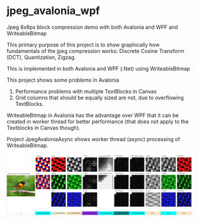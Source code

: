 # jpeg_avalonia_wpf
Jpeg 8x8px block compression demo with both Avalonia and WPF and WriteableBitmap

This primary purpose of this project is to show graphically how fundamentals of the jpeg compression works: Discrete Cosine Transform (DCT), Quantization, Zigzag.

This is implemented in both Avalonia and WPF (.Net) using WriteableBitmap

This project shows some problems in Avalonia

1. Performance problems with multiple TextBlocks in Canvas
2. Grid columns that should be equally sized are not, due to overflowing TextBlocks.

WriteableBitmap in Avalonia has the advantage over WPF that it can be created in worker thread for better performance
(that does not apply to the Textblocks in Canvas though).

Project JpegAvaloniaAsync shows worker thread (async) processing of WriteableBitmap.

![Alt text](screenshot.png?raw=true)
